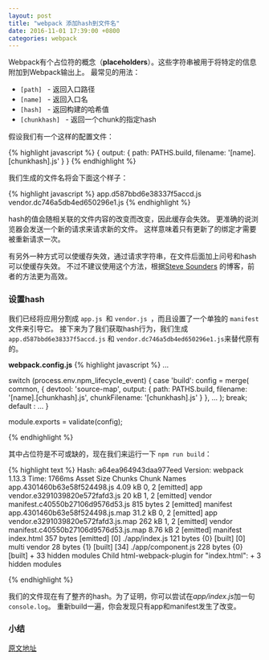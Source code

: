 ```yaml
---
layout: post
title: "webpack 添加hash到文件名"
date: 2016-11-01 17:39:00 +0800
categories: webpack
---
```


Webpack有个占位符的概念（**placeholders**）。这些字符串被用于将特定的信息附加到Webpack输出上。
最常见的用法：
-  `[path] ` - 返回入口路径
-  `[name] ` - 返回入口名
-  `[hash] ` - 返回构建的哈希值
-  `[chunkhash] ` - 返回一个chunk的指定hash

假设我们有一个这样的配置文件：

{% highlight javascript %}
{
    output: {
        path: PATHS.build,
        filename: '[name].[chunkhash].js'
    }
}
{% endhighlight %}

我们生成的文件名将会下面这个样子：

{% highlight javascript %}
app.d587bbd6e38337f5accd.js
vendor.dc746a5db4ed650296e1.js
{% endhighlight %}

hash的值会随相关联的文件内容的改变而改变，因此缓存会失效。
更准确的说浏览器会发送一个新的请求来请求新的文件。
这样意味着只有更新了的绑定才需要被重新请求一次。

有另外一种方式可以使缓存失效，通过请求字符串，在文件后面加上问号和hash可以使缓存失效。
不过不建议使用这个方法，根据[Steve Sounders](http://www.stevesouders.com/blog/2008/08/23/revving-filenames-dont-use-querystring/)
的博客，前者的方法更为高效。

### 设置hash
我们已经将应用分割成 `app.js `和 `vendor.js `，而且设置了一个单独的 `manifest `文件来引导它。
接下来为了我们获取hash行为，我们生成 `app.d587bbd6e38337f5accd.js` 和 `vendor.dc746a5db4ed650296e1.js`来替代原有的。

**webpack.config.js**
{% highlight javascript %}
...

switch (process.env.npm_lifecycle_event) {
    case 'build':
        config = merge(
            common,
            {
                devtool: 'source-map',
                output: {
                    path: PATHS.build,
                    filename: '[name].[chunkhash].js',
                    chunkFilename: '[chunkhash].js'
                }
            },
            ...
        );
        break;
    default :
        ...
}

module.exports = validate(config);

{% endhighlight %}

其中占位符是不可或缺的，现在我们来运行一下 `npm run build`：

{% highlight text %}
Hash: a64ea964943daa977eed
Version: webpack 1.13.3
Time: 1766ms
                               Asset       Size  Chunks             Chunk Names
         app.4301460b63e58f524498.js    4.09 kB    0, 2  [emitted]  app
      vendor.e3291039820e572fafd3.js      20 kB    1, 2  [emitted]  vendor
    manifest.c40550b27106d9576d53.js  815 bytes       2  [emitted]  manifest
     app.4301460b63e58f524498.js.map    31.2 kB    0, 2  [emitted]  app
  vendor.e3291039820e572fafd3.js.map     262 kB    1, 2  [emitted]  vendor
manifest.c40550b27106d9576d53.js.map    8.76 kB       2  [emitted]  manifest
                          index.html  357 bytes          [emitted]
   [0] ./app/index.js 121 bytes {0} [built]
   [0] multi vendor 28 bytes {1} [built]
  [34] ./app/component.js 228 bytes {0} [built]
    + 33 hidden modules
Child html-webpack-plugin for "index.html":
        + 3 hidden modules
        
{% endhighlight %}

我们的文件现在有了整齐的hash。为了证明，你可以尝试在*app/index.js*加一句`console.log`。
重新build一遍，你会发现只有app和manifest发生了改变。

### 小结

[原文地址](http://survivejs.com/webpack/building-with-webpack/adding-hashes-to-filenames/)